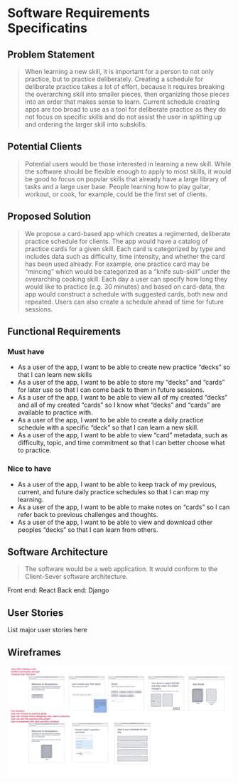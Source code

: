 # Software Requirements Specificatins

## Problem Statement 

> When learning a new skill, it is important for a person to not only practice, but to practice deliberately. Creating a schedule for deliberate practice takes a lot of effort, because it requires breaking the overarching skill into smaller pieces, then organizing those pieces into an order that makes sense to learn. Current schedule creating apps are too broad to use as a tool for deliberate practice as they do not focus on specific skills and do not assist the user in splitting up and ordering the larger skill into subskills.


## Potential Clients
> Potential users would be those interested in learning a new skill. While the software should be flexible enough to apply to most skills, it would be good to focus on popular skills that already have a large library of tasks and a large user base. People learning how to play guitar, workout, or cook, for example, could be the first set of clients. 


## Proposed Solution
> We propose a card-based app which creates a regimented, deliberate practice schedule for clients. The app would have a catalog of practice cards for a given skill. Each card is categorized by type and includes data such as difficulty, time intensity, and whether the card has been used already. For example, one practice card may be “mincing” which would be categorized as a “knife sub-skill” under the overarching cooking skill. Each day a user can specify how long they would like to practice (e.g. 30 minutes) and based on card-data, the app would construct a schedule with suggested cards, both new and repeated. Users can also create a schedule ahead of time for future sessions.

## Functional Requirements


### Must have
- As a user of the app, I want to be able to create new practice “decks” so that I can learn new skills
- As a user of the app, I want to be able to store my “decks” and “cards” for later use so that I can come back to them in future sessions.
- As a user of the app, I want to be able to view all of my created “decks” and all of my created “cards” so I know what “decks” and “cards” are available to practice with.
- As a user of the app, I want to be able to create a daily practice schedule with a specific “deck” so that I can learn a new skill.
- As a user of the app, I want to be able to view “card” metadata, such as difficulty, topic, and time commitment so that I can better choose what to practice.


### Nice to have
- As a user of the app, I want to be able to keep track of my previous, current, and future daily practice schedules so that I can map my learning.
- As a user of the app, I want to be able to make notes on “cards” so I can refer back to previous challenges and thoughts.
- As a user of the app, I want to be able to view and download other peoples “decks” so that I can learn from others.


## Software Architecture
> The software would be a web application. It would conform to the Client-Sever software architecture.

Front end: React 
Back end: Django


## User Stories
List major user stories here




## Wireframes
![](wireframe.png)
